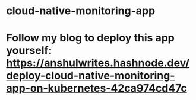 # cloud-native-monitoring-app

# Follow my blog to deploy this app yourself: https://anshulwrites.hashnode.dev/deploy-cloud-native-monitoring-app-on-kubernetes-42ca974cd47c
